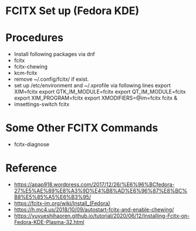 # FCITX Set up (Fedora KDE)

# Procedures
* Install following packages via dnf
 * fcitx
 * fcitx-chewing
 * kcm-fcitx
* remove ~/.config/fcitx/ if exist.
* set up /etc/environment and ~/.xprofile via following lines
export XIM=fcitx
export GTK_IM_MODULE=fcitx
export QT_IM_MODULE=fcitx
export XIM_PROGRAM=fcitx
export XMODIFIERS=@im=fcitx
fcitx &
* imsettings-switch fcitx

# Some Other FCITX Commands
* fcitx-diagnose



# Reference
* https://apap918.wordpress.com/2017/12/26/%E6%96%BCfedora-27%E5%AE%89%E8%A3%9D%E4%B8%AD%E6%96%87%E8%BC%B8%E5%85%A5%E6%B3%95/
* https://fcitx-im.org/wiki/Install_(Fedora)
* https://h.mc4.us/2018/10/09/autostart-fcitx-and-enable-chewing/
* https://yuyueshihaoren.github.io/tutorial/2020/06/12/Installing-Fcitx-on-Fedora-KDE-Plasma-32.html
